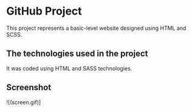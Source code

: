 <h1> GitHub Project </h1>

This project represents a basic-level website designed using HTML and SCSS.

<h2> The technologies used in the project </h2>

It was coded using HTML and SASS technologies.

<h2> Screenshot </h2>

![(screen.gif)]
